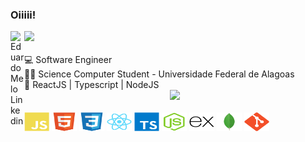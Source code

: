 ### Oiiiii!
<img src="https://media.giphy.com/media/hvRJCLFzcasrR4ia7z/giphy.gif" width="25px">
<a href="https://www.linkedin.com/in/eduardoddmg/">
  <img align="left" alt="Eduardo Melo Linkedin" width="22px" src="https://raw.githubusercontent.com/peterthehan/peterthehan/master/assets/linkedin.svg" />
</a>
<br><br>
💻 Software Engineer <br>
👨‍🎓 Science Computer Student - Universidade Federal de Alagoas<br>
🚀 ReactJS | Typescript | NodeJS <br>

 <div align="center">
  <img height="180em" src="https://github-readme-stats.vercel.app/api?username=eduardoddmg"/>
</div>
  
<div style="display: inline_block"><br>
  <img align="center" alt="Edu-Js" height="30" width="40" src="https://raw.githubusercontent.com/devicons/devicon/master/icons/javascript/javascript-plain.svg">
  <img align="center" alt="Edu-HTML" height="30" width="40" src="https://raw.githubusercontent.com/devicons/devicon/master/icons/html5/html5-original.svg">
  <img align="center" alt="Edu-CSS" height="30" width="40" src="https://raw.githubusercontent.com/devicons/devicon/master/icons/css3/css3-original.svg">
 <img align="center" alt="Edu-react" height="30" width="40" src="https://raw.githubusercontent.com/devicons/devicon/master/icons/react/react-original.svg">
 <img align="center" alt="Edu-type" height="30" width="40" src="https://raw.githubusercontent.com/devicons/devicon/master/icons/typescript/typescript-original.svg">
 <img align="center" alt="Edu-node" height="30" width="40" src="https://raw.githubusercontent.com/devicons/devicon/master/icons/nodejs/nodejs-original.svg">
 <img align="center" alt="Edu-express" height="30" width="40" src="https://raw.githubusercontent.com/devicons/devicon/master/icons/express/express-original.svg">
 <img align="center" alt="Edu-mongo" height="30" width="40" src="https://raw.githubusercontent.com/devicons/devicon/master/icons/mongodb/mongodb-original.svg">
 <img align="center" alt="Edu-git" height="30" width="40" src="https://raw.githubusercontent.com/devicons/devicon/master/icons/git/git-original.svg">
</div>
 
  
  
